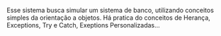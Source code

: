 Esse sistema busca simular um sistema de banco, utilizando conceitos simples da orientação a objetos.
Há pratica do conceitos de Herança, Exceptions, Try e Catch, Exeptions Personalizadas...

